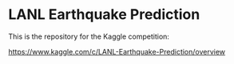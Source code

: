# LANL Earthquake Prediction

This is the repository for the Kaggle competition: 

<https://www.kaggle.com/c/LANL-Earthquake-Prediction/overview>

